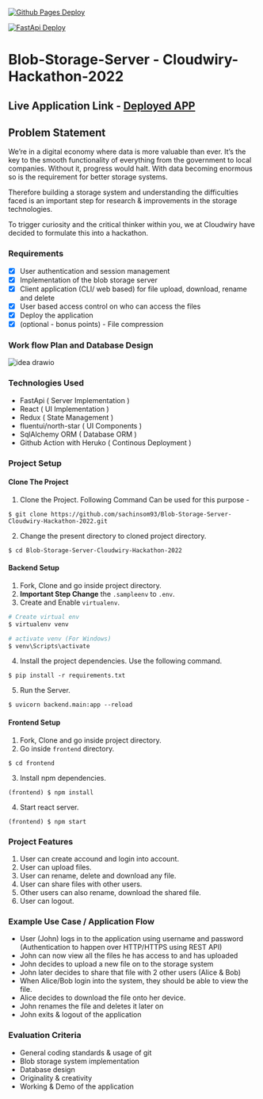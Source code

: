[![Github Pages Deploy](https://github.com/sachinsom93/Blob-Storage-Server-Cloudwiry-Hackathon-2022/actions/workflows/deploy.yml/badge.svg)](https://github.com/sachinsom93/Blob-Storage-Server-Cloudwiry-Hackathon-2022/actions/workflows/deploy.yml)

[![FastApi Deploy](https://github.com/sachinsom93/Blob-Storage-Server-Cloudwiry-Hackathon-2022/actions/workflows/deployserver.yml/badge.svg)](https://github.com/sachinsom93/Blob-Storage-Server-Cloudwiry-Hackathon-2022/actions/workflows/deployserver.yml)

# Blob-Storage-Server - Cloudwiry-Hackathon-2022

## Live Application Link - [Deployed APP](https://blob-storage.herokuapp.com/)
## Problem Statement
We’re in a digital economy where data is more valuable than ever. It’s the key to the smooth functionality of everything from the government to local companies. Without it, progress would halt.
With data becoming enormous so is the requirement for better storage systems.

Therefore building a storage system and understanding the difficulties faced is an important step for research & improvements in the storage technologies.

To trigger curiosity and the critical thinker within you, we at Cloudwiry have decided to formulate this into a hackathon.

### Requirements
- [x] User authentication and session management
- [x] Implementation of the blob storage server
- [x] Client application (CLI/ web based) for file upload, download, rename and delete
- [x] User based access control on who can access the files
- [x] Deploy the application
- [x] (optional - bonus points) - File compression

### Work flow Plan and Database Design

![idea drawio](https://user-images.githubusercontent.com/64790109/151773274-6e09cb88-bb46-4d48-8e99-f4355894a12d.png)

### Technologies Used
- FastApi ( Server Implementation )
- React ( UI Implementation )
- Redux ( State Management )
- fluentui/north-star ( UI Components )
- SqlAlchemy ORM ( Database ORM )
- Github Action with Heruko ( Continous Deployment )


### Project Setup
#### Clone The Project
1. Clone the Project. Following Command Can be used for this purpose -
```
$ git clone https://github.com/sachinsom93/Blob-Storage-Server-Cloudwiry-Hackathon-2022.git
```
2. Change the present directory to cloned project directory.
```
$ cd Blob-Storage-Server-Cloudwiry-Hackathon-2022
```

#### Backend Setup
1. Fork, Clone and go inside project directory.
2. **Important Step Change** the `.sampleenv` to `.env`.
3. Create and Enable `virtualenv`.
```python
# Create virtual env
$ virtualenv venv

# activate venv (For Windows)
$ venv\Scripts\activate
```
4. Install the project dependencies. Use the following command.
```
$ pip install -r requirements.txt
```
5. Run the Server.
```
$ uvicorn backend.main:app --reload
```

#### Frontend Setup
1. Fork, Clone and go inside project directory.
2. Go inside `frontend` directory.
```
$ cd frontend
```
3. Install npm dependencies.
```
(frontend) $ npm install
```
4. Start react server.
```
(frontend) $ npm start
```

### Project Features
1. User can create accound and login into account.
2. User can upload files.
3. User can rename, delete and download any file.
4. User can share files with other users.
5. Other users can also rename, download the shared file.
6. User can logout.


### Example Use Case / Application Flow

- User (John) logs in to the application using username and password (Authentication to happen over HTTP/HTTPS using REST API)
- John can now view all the files he has access to and has uploaded
- John decides to upload a new file on to the storage system
- John later decides to share that file with 2 other users (Alice & Bob)
- When Alice/Bob login into the system, they should be able to view the file.
- Alice decides to download the file onto her device.
- John renames the file and deletes it later on
- John exits & logout of the application

### Evaluation Criteria
- General coding standards & usage of git
- Blob storage system implementation
- Database design
- Originality & creativity
- Working & Demo of the application
